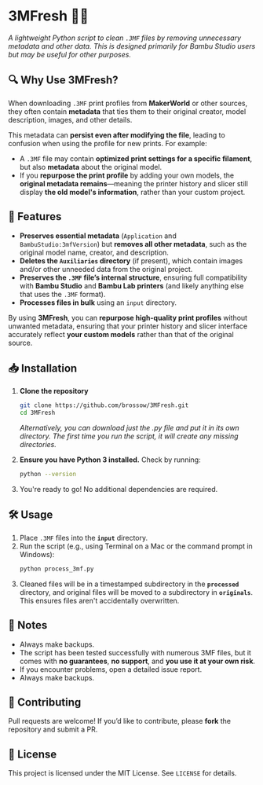 # 3MFresh 🧼✨
*A lightweight Python script to clean `.3MF` files by removing unnecessary metadata and other data. This is designed primarily for Bambu Studio users but may be useful for other purposes.*

## 🔍 Why Use 3MFresh?
When downloading `.3MF` print profiles from **MakerWorld** or other sources, they often contain **metadata** that ties them to their original creator, model description, images, and other details.

This metadata can **persist even after modifying the file**, leading to confusion when using the profile for new prints. For example:
- A `.3MF` file may contain **optimized print settings for a specific filament**, but also **metadata** about the original model.
- If you **repurpose the print profile** by adding your own models, the **original metadata remains**—meaning the printer history and slicer still display **the old model's information**, rather than your custom project.

## 🚀 Features
- **Preserves essential metadata** (`Application` and `BambuStudio:3mfVersion`) but **removes all other metadata**, such as the original model name, creator, and description.
- **Deletes the `Auxiliaries` directory** (if present), which contain images and/or other unneeded data from the original project.
- **Preserves the `.3MF` file’s internal structure**, ensuring full compatibility with **Bambu Studio** and **Bambu Lab printers** (and likely anything else that uses the `.3MF` format).
- **Processes files in bulk** using an `input` directory.

By using **3MFresh**, you can **repurpose high-quality print profiles** without unwanted metadata, ensuring that your printer history and slicer interface accurately reflect **your custom models** rather than that of the original source.

## 📥 Installation
1. **Clone the repository**
   ```bash
   git clone https://github.com/brossow/3MFresh.git
   cd 3MFresh
   ```
   *Alternatively, you can download just the .py file and put it in its own directory. The first time you run the script, it will create any missing directories.*

2. **Ensure you have Python 3 installed.**
   Check by running:
   ```bash
   python --version
   ```

3. You're ready to go! No additional dependencies are required.

## 🛠 Usage
1. Place `.3MF` files into the **`input`** directory.
2. Run the script (e.g., using Terminal on a Mac or the command prompt in Windows):
   ```bash
   python process_3mf.py
   ```
3. Cleaned files will be in a timestamped subdirectory in the **`processed`** directory, and original files will be moved to a subdirectory in **`originals`**. This ensures files aren't accidentally overwritten.

## 📌 Notes
- Always make backups.
- The script has been tested successfully with numerous 3MF files, but it comes with **no guarantees**, **no support**, and **you use it at your own risk**.
- If you encounter problems, open a detailed issue report.
- Always make backups.

## 🤝 Contributing
Pull requests are welcome! If you’d like to contribute, please **fork** the repository and submit a PR.

## 📝 License
This project is licensed under the MIT License. See `LICENSE` for details.